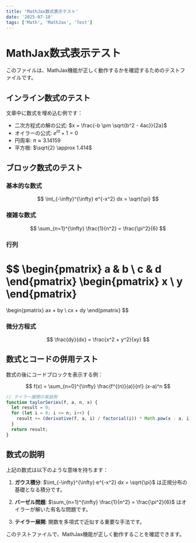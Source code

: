 ```yaml
---
title: 'MathJax数式表示テスト'
date: '2025-07-18'
tags: ['Math', 'MathJax', 'Test']
---
```


# MathJax数式表示テスト

このファイルは、MathJax機能が正しく動作するかを確認するためのテストファイルです。

## インライン数式のテスト

文章中に数式を埋め込む例です：

- 二次方程式の解の公式: $x = \frac{-b \pm \sqrt{b^2 - 4ac}}{2a}$
- オイラーの公式: $e^{i\pi} + 1 = 0$
- 円周率: $\pi \approx 3.14159$
- 平方根: $\sqrt{2} \approx 1.414$

## ブロック数式のテスト

### 基本的な数式

$$
\int_{-\infty}^{\infty} e^{-x^2} dx = \sqrt{\pi}
$$

### 複雑な数式

$$
\sum_{n=1}^{\infty} \frac{1}{n^2} = \frac{\pi^2}{6}
$$

### 行列

$$
\begin{pmatrix}
a & b \\
c & d
\end{pmatrix}
\begin{pmatrix}
x \\
y
\end{pmatrix}
=
\begin{pmatrix}
ax + by \\
cx + dy
\end{pmatrix}
$$

### 微分方程式

$$
\frac{dy}{dx} = \frac{x^2 + y^2}{xy}
$$

## 数式とコードの併用テスト

数式の後にコードブロックを表示する例：

$$
f(x) = \sum_{n=0}^{\infty} \frac{f^{(n)}(a)}{n!} (x-a)^n
$$

```javascript
// テイラー展開の実装例
function taylorSeries(f, a, n, x) {
  let result = 0;
  for (let i = 0; i <= n; i++) {
    result += (derivative(f, a, i) / factorial(i)) * Math.pow(x - a, i);
  }
  return result;
}
```

## 数式の説明

上記の数式は以下のような意味を持ちます：

1. **ガウス積分**: $\int_{-\infty}^{\infty} e^{-x^2} dx = \sqrt{\pi}$ は正規分布の基礎となる積分です。

2. **バーゼル問題**: $\sum_{n=1}^{\infty} \frac{1}{n^2} = \frac{\pi^2}{6}$ はオイラーが解いた有名な問題です。

3. **テイラー展開**: 関数を多項式で近似する重要な手法です。

このテストファイルで、MathJax機能が正しく動作することを確認できます。 